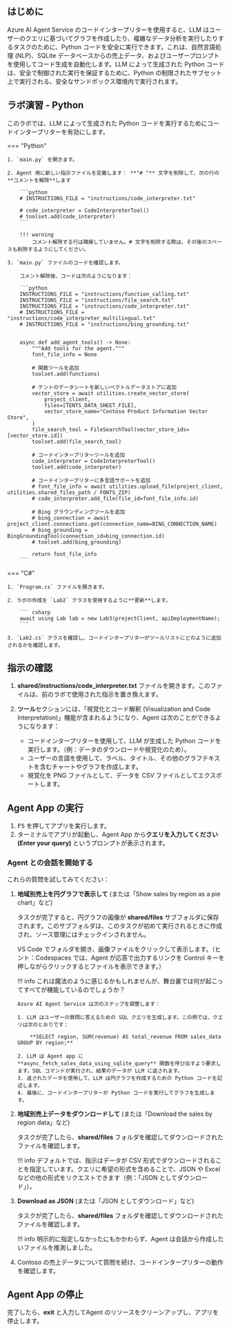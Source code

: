 ## はじめに

Azure AI Agent Service のコードインタープリターを使用すると、LLM はユーザーのクエリに基づいてグラフを作成したり、複雑なデータ分析を実行したりするタスクのために、Python コードを安全に実行できます。これは、自然言語処理 (NLP)、SQLite データベースからの売上データ、およびユーザープロンプトを使用してコード生成を自動化します。LLM によって生成された Python コードは、安全で制御された実行を保証するために、Python の制限されたサブセット上で実行される、安全なサンドボックス環境内で実行されます。

## ラボ演習 - Python

このラボでは、LLM によって生成された Python コードを実行するためにコードインタープリターを有効にします。

=== "Python"

    1. `main.py` を開きます。

    2. Agent 用に新しい指示ファイルを定義します： **"# "** 文字を削除して、次の行の**コメントを解除**します

        ```python
        # INSTRUCTIONS_FILE = "instructions/code_interpreter.txt"

        # code_interpreter = CodeInterpreterTool()
        # toolset.add(code_interpreter)
        ```

        !!! warning
            コメント解除する行は隣接していません。# 文字を削除する際は、その後のスペースも削除するようにしてください。

    3. `main.py` ファイルのコードを確認します。

        コメント解除後、コードは次のようになります：

        ```python
        INSTRUCTIONS_FILE = "instructions/function_calling.txt"
        INSTRUCTIONS_FILE = "instructions/file_search.txt"
        INSTRUCTIONS_FILE = "instructions/code_interpreter.txt"
        # INSTRUCTIONS_FILE = "instructions/code_interpreter_multilingual.txt"
        # INSTRUCTIONS_FILE = "instructions/bing_grounding.txt"


        async def add_agent_tools() -> None:
            """Add tools for the agent."""
            font_file_info = None

            # 関数ツールを追加
            toolset.add(functions)

            # テントのデータシートを新しいベクトルデータストアに追加
            vector_store = await utilities.create_vector_store(
                project_client,
                files=[TENTS_DATA_SHEET_FILE],
                vector_store_name="Contoso Product Information Vector Store",
            )
            file_search_tool = FileSearchTool(vector_store_ids=[vector_store.id])
            toolset.add(file_search_tool)

            # コードインタープリターツールを追加
            code_interpreter = CodeInterpreterTool()
            toolset.add(code_interpreter)

            # コードインタープリターに多言語サポートを追加
            # font_file_info = await utilities.upload_file(project_client, utilities.shared_files_path / FONTS_ZIP)
            # code_interpreter.add_file(file_id=font_file_info.id)

            # Bing グラウンディングツールを追加
            # bing_connection = await project_client.connections.get(connection_name=BING_CONNECTION_NAME)
            # bing_grounding = BingGroundingTool(connection_id=bing_connection.id)
            # toolset.add(bing_grounding)

            return font_file_info
        ```

=== "C#"

    1. `Program.cs` ファイルを開きます。

    2. ラボの作成を `Lab2` クラスを使用するように**更新**します。

        ``` csharp
        await using Lab lab = new Lab3(projectClient, apiDeploymentName);
        ```

    3. `Lab2.cs` クラスを確認し、コードインタープリターがツールリストにどのように追加されるかを確認します。


## 指示の確認

1.  **shared/instructions/code_interpreter.txt** ファイルを開きます。このファイルは、前のラボで使用された指示を置き換えます。
2.  **ツール**セクションには、「視覚化とコード解釈 (Visualization and Code Interpretation)」機能が含まれるようになり、Agent は次のことができるようになります：

    * コードインタープリターを使用して、LLM が生成した Python コードを実行します。（例：データのダウンロードや視覚化のため）。
    * ユーザーの言語を使用して、ラベル、タイトル、その他のグラフテキストを含むチャートやグラフを作成します。
    * 視覚化を PNG ファイルとして、データを CSV ファイルとしてエクスポートします。

## Agent App の実行

1.  <kbd>F5</kbd> を押してアプリを実行します。
2.  ターミナルでアプリが起動し、Agent App から**クエリを入力してください (Enter your query)** というプロンプトが表示されます。

### Agent との会話を開始する

これらの質問を試してみてください：

1.  **地域別売上を円グラフで表示して** (または「Show sales by region as a pie chart」など)

    タスクが完了すると、円グラフの画像が **shared/files** サブフォルダに保存されます。このサブフォルダは、このタスクが初めて実行されるときに作成され、ソース管理にはチェックインされません。

    VS Code でフォルダを開き、画像ファイルをクリックして表示します。（ヒント：Codespaces では、Agent が応答で出力するリンクを Control キーを押しながらクリックするとファイルを表示できます。）

    !!! info
        これは魔法のように感じるかもしれませんが、舞台裏では何が起こってすべてが機能しているのでしょうか？

        Azure AI Agent Service は次のステップを調整します：

        1. LLM はユーザーの質問に答えるための SQL クエリを生成します。この例では、クエリは次のとおりです：

            **SELECT region, SUM(revenue) AS total_revenue FROM sales_data GROUP BY region;**

        2. LLM は Agent app に **async_fetch_sales_data_using_sqlite_query** 関数を呼び出すよう要求します。SQL コマンドが実行され、結果のデータが LLM に返されます。
        3. 返されたデータを使用して、LLM は円グラフを作成するための Python コードを記述します。
        4. 最後に、コードインタープリターが Python コードを実行してグラフを生成します。

2.  **地域別売上データをダウンロードして** (または「Download the sales by region data」など)

    タスクが完了したら、**shared/files** フォルダを確認してダウンロードされたファイルを確認します。

    !!! info
        デフォルトでは、指示はデータが CSV 形式でダウンロードされることを指定しています。クエリに希望の形式を含めることで、JSON や Excel などの他の形式をリクエストできます（例：「JSON としてダウンロード」）。

3.  **Download as JSON** (または「JSON としてダウンロード」など)

    タスクが完了したら、**shared/files** フォルダを確認してダウンロードされたファイルを確認します。

    !!! info
        明示的に指定しなかったにもかかわらず、Agent は会話から作成したいファイルを推測しました。

4.  Contoso の売上データについて質問を続け、コードインタープリターの動作を確認します。

## Agent App の停止

完了したら、**exit** と入力してAgent のリソースをクリーンアップし、アプリを停止します。
